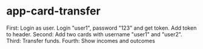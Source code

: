 # app-card-transfer

First: Login as user. Login "user1", password "123" and get token. Add token to header.
Second: Add two cards with username "user1" and "user2". 
Third: Transfer funds.
Fourth: Show incomes and outcomes
